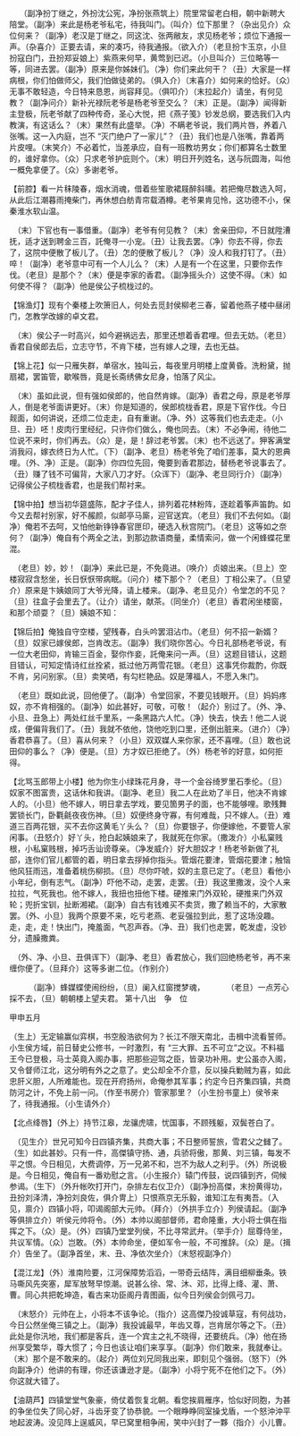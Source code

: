 <!-- { "loadSidebar": true } -->
　  （副净扮丁继之，外扮沈公宪，净扮张燕筑上）院里常留老白相，朝中新聘大陪堂。（副净）来此是杨老爷私宅，待我叫门。（叫介）位下那里？（杂出见介）众位何来？（副净）老汉是丁继之，同这沈、张两敝友，求见杨老爷；烦位下通报一声。（杂喜介）正要去请，来的凑巧，待我通报。（欲入介）（老旦扮卞玉京，小旦扮寇白门，丑扮郑妥娘上）紫燕来何早，黄莺到已迟。（小旦叫介）三位略等一等，同进去罢。（副净）原来是你姊妹们。（净）你们来此何干？（丑）大家是一样病根，你们怕做师父，我们怕做徒弟的。（俱入介）（末喜介）如何来的恰好。（众）无事不敢轻造，今日特来恳恩，尚容拜见。（俱叩介）（末拉起介）请坐，有何见教？（副净问介）新补光禄阮老爷是杨老爷至交么？（末）正是。（副净）闻得新主登极，阮老爷献了四种传奇，圣心大悦，把《燕子笺》钞发总纲，要选我们入内教演，有这话么？（末）果然有此盛举。（净）不瞒老爷说，我们两片唇，养着八张嘴。这一入内庭，岂不 “灭门绝户了一家儿”？（丑）我们也是八张嘴，靠着两片皮哩。（末笑介）不必着忙，当差承应，自有一班教坊男女；你们都算名士数里的，谁好拿你。（众）只求老爷护庇则个。（末）明日开列姓名，送与阮圆海，叫他一概免拿便了。（众）多谢老爷。

【前腔】看一片秣陵春，烟水消魂，借着些笙歌裙屐醉斜曛。若把俺尽数选入呵，从此后江潮暮雨掩柴门，再休想白舫青帘载酒樽。老爷果肯见怜，这功德不小，保秦淮水软山温。

　（末）下官也有一事借重。（副净）老爷有何见教？（末）舍亲田仰，不日就陞漕抚，适才送到聘金三百，託俺寻一小宠。（丑）让我去罢。（净）你去不得，你去了，这院中便散了板儿了。（丑）怎的便散了板儿？（净）没人和我打钉了。（丑）啐！（副净）老爷意中可有一个人儿么？（末）人是有一个在这里，只要你去作伐。（老旦）是那个？（末）便是李家的香君。（副净摇头介）这使不得。（末）如何使不得？（副净）他是侯公子梳栊过的。

【锦渔灯】现有个秦楼上吹箫旧人，何处去觅封侯柳老三春，留着他燕子楼中昼闭门，怎教学改嫁的卓文君。

　（末）侯公子一时高兴，如今避祸远去，那里还想着香君哩。但去无妨。（老旦）香君自侯郎去后，立志守节，不肯下楼，岂有嫁人之理，去也无益。

【锦上花】似一只雁失群，单宿水，独叫云，每夜里月明楼上度黄昏。洗粉黛，抛扇裙，罢笛管，歇喉唇，竟是长斋绣佛女尼身，怕落了风尘。

　（末）虽如此说，但有强如侯郎的，他自然肯嫁。（副净）香君之母，原是老爷厚人，倒是老爷面讲更好。（末）你是知道的，侯郎梳栊香君，原是下官作伐。今日觌面，如何讲说，还烦二位走走，自有重谢。（净、外）这等我们也去走走。（小旦、丑）呸！皮肉行里经纪，只许你们做么，俺也同去。（末）不必争闹，待他二位说不来时，你们再去。（众）是，是！辞过老爷罢。（末）也不远送了。狎客满堂消我闷，嫁衣终日为人忙。（下）（副净、老旦）杨老爷免了咱们差事，莫大的恩典哩。（外、净）正是。（副净）你四位先回，俺要到香君那边，替杨老爷说事去了。（丑）赚了钱不可偏背，大家八刀才好。（众诨下）（副净、老旦同行介）（副净）记得侯公子梳栊香君，也是我们帮衬来。

【锦中拍】想当初华筵盛陈，配才子佳人，排列着花林粉阵，逐趁着筝声笛韵。如今又去帮衬别家，好不赧颜，似邮亭马廝，迎官送宾。（老旦）我们不去何如。（副净）俺若不去呵，又怕他新铮铮春官匣印，硬选入秋宫院门。（老旦）这等如之奈何？（副净）俺自有个两全之法，到那边款语商量，柔情索问，做一个闲蜂蝶花里混。

　（老旦）妙，妙！（副净）来此已是，不免竟进。（唤介）贞娘出来。（旦上）空楼寂寂含愁坐，长日恹恹带病眠。（问介）楼下那个？（老旦）丁相公来了。（旦望介）原来是卞姨娘同丁大爷光降，请上楼来。（副净、老旦见介）令堂怎的不见？（旦）往盒子会里去了。（让介）请坐，献茶。（同坐介）（老旦）香君闲坐楼窗，和那个顽耍？（旦）姨娘不知：

【锦后拍】俺独自守空楼，望残春，白头吟罢泪沾巾。（老旦）何不招一新婿？（旦）奴家已嫁侯郎，岂肯改志。（副净）我们晓你苦心。今日礼部杨老爷说，有一位大老田仰，肯输三百金，娶你作妾，託俺来问一声。（旦）这题目错认，这题目错认，可知定情诗红丝拴紧，抵过他万两雪花银。（老旦）这事凭你裁酌，你既不肯，另问别家。（旦）卖笑哂，有勾栏艳品。奴是薄福人，不愿入朱门。

　（老旦）既如此说，回他便了。（副净）令堂回家，不要见钱眼开。（旦）妈妈疼奴，亦不肯相强的。（副净）如此甚好，可敬，可敬！（起介）别过了。（外、净、小旦、丑急上）两处红丝千里系，一条黑路六人忙。（净）快去，快去！他二人说成，便偏背我们了。（丑）我就不依他，饶他吃到口里，还倒出脏来。（进介）（净）香君恭喜了。（旦）喜从何来？（小旦）双双媒人来你家，还不喜哩。（旦）敢也说田仰的事么？（净）便是。（旦）方才奴已拒绝了。（外）杨老爷的好意，如何拒得。

【北骂玉郎带上小楼】他为你生小绿珠花月身，寻一个金谷绮罗里石季伦。（旦）奴家不图富贵，这话休和我讲。（副净、老旦）我二人在此劝了半日，他决不肯嫁人的。（小旦）他不嫁人，明日拿去学戏，要见箇男子的面，也不能够哩。歌残舞罢锁长门，卧氍毹夜夜伤神。（旦）奴便终身守寡，有何难哉，只不嫁人。（丑）难道三百两花银，买不去你这黄毛丫头么？（旦）你要银子，你便嫁他，不要管人家闲事。（丑怒介）好丫头，抢白起姨娘来了，我就死在你家。（撒泼介）小私窠贱根，小私窠贱根，掉巧舌讪谤尊亲。（净发威介）好大胆奴才！杨老爷新做了礼部，连你们官儿都管的着，明日拿去拶掉你指头。管烟花要津，管烟花要津；触恼他风狂雨迅，准备着桃伤柳损。（旦）尽你吓唬，奴的主意已定了。（老旦）看他小小年纪，倒有志气。（副净）吓他不动，走罢，走罢。（丑）我这里撒泼，没个人来拉拉，气死我也。他不嫁人，我扭也扭他下楼。硬推来门外双轮，硬推来门外双轮；兜折宝钏，扯断湘裙。（副净）自古有钱难买不卖货，撒了赖当不的，大家散罢。（外、小旦）我两个原要不来，吃亏老燕、老妥强拉到此，惹了这场没趣。走，走，走！快出门，掩羞面，气忍声吞。（净、丑）我们也走罢，乾发虚，没钞分，遗臊撒粪。

　（外、净、小旦、丑俱诨下）（副净、老旦）香君放心，我们回绝杨老爷，再不来缠你便了。（旦拜介）这等多谢二位。（作别介）

　　　（副净）蜂媒蝶使闹纷纷，（旦）阑入红窗搅梦魂，
　　　（老旦）一点芳心採不去，（旦）朝朝楼上望夫君。
第十八出　争　位

甲申五月

（生上）无定输赢似弈棋，书空殷浩欲何为？长江不限天南北，击楫中流看誓师。小生侯方域，前日替史公修书，一时激烈，有 “三大罪、五不可立”之议。不料福王今已登极，马士英竟入阁办事，把那些迎驾之臣，皆录功补用。史公虽亦入阁，又令督师江北，这分明有外之之意了。史公却全不介意，反以操兵勦贼为喜，如此忠肝义胆，人所难能也。现在开府扬州，命俺参其军事；约定今日齐集四镇，共商防河之计，不免上前一问。（作至书房介）管家那里？（小生扮书童上）侯爷来了，待我通报。（小生请外介）

【北点绛唇】（外上）持节江皋，龙骧虎啸，忧国事，不顾残躯，双鬓苍白了。

　（见生介）世兄可知今日四镇齐集，共商大事；不日整师誓旅，雪君父之雠了。（生）如此甚妙。只有一件，高傑镇守扬、通，兵骄将傲，那黄、刘三镇，每发不平之恨。今日相见，大费调停，万一兄弟不和，岂不为敌人之利乎。（外）所说极是。今日相见，俺自有一番劝慰之言。（小生报介）辕门传鼓，说四镇到齐，伺候参谒。（生下）（外升帐吹打开门，杂排左右仪卫介）（副净扮高傑，末扮黄得功，丑扮刘泽清，净扮刘良佐，俱介冑上）只恨燕京无乐毅，谁知江左有夷吾。（入见，禀介）四镇小将，叩谒阁部大元帅。（拜介）（外拱手立介）列侯请起。（副净等俱排立介）听侯元帅将令。（外）本帅以阁部督师，君命隆重，大小将士俱在指挥之下。（众）是。（外）四镇乃堂堂列侯，不比寻常武弁。（举手介）屈尊侍坐，共议军情。（众）岂敢。（外）本帅命坐，便如军令一般，不可推辞。（众）是。（揖介）告坐了。（副净首坐，末、丑、净依次坐介）（末怒视副净介）

【混江龙】（外）淮南险要，江河保障势滔滔，一带奇云结阵，满目细柳垂条。铁马嘶风先突塞，犀军放弩早惊潮。说甚么徐、常、沐、邓，比得上绛、灌、萧、曹。同心共把乾坤造，看古来功臣阁丹青图画，似今日列侯会剑佩弓刀。

　（末怒介）元帅在上，小将本不该争论。（指介）这高傑乃投诚草寇，有何战功，今日公然坐俺三镇之上。（副净）我投诚最早，年齿又尊，岂肯居尔等之下。（丑）此处是你汛地，我们都是客兵，连一个宾主之礼不晓得，还要统兵。（净）他在扬州享受繁华，尊大惯了；今日也该让咱们来享享。（副净）你们敢来，我就奉让。（末）那个是不敢来的。（起介）两位刘兄同我出来，即刻见个强弱。（怒下）（外向副净介）他讲的有理，你还该谦逊才是。（副净）小将宁死不在他们之下。（外）你这就大错了。

【油葫芦】四镇堂堂气象豪，倚仗着恢复北朝。看您挨肩雁序，恰似好同胞，为甚的争坐位失了同心好，斗齿牙变了协恭貌。一个眼睁睁同室操戈盾，一个怒沖沖平地起波涛。没见阵上逞威风，早已窝里相争闹，笑中兴封了一夥（指介）小儿曹。

